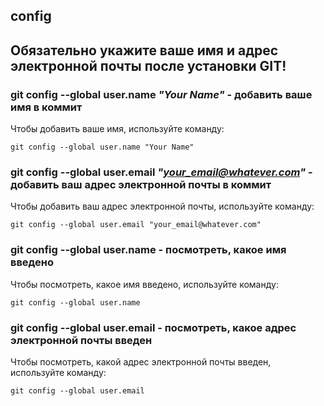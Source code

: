## config
## Обязательно укажите ваше имя и адрес электронной почты после установки GIT!
### **git config --global user.name *"Your Name"*** - добавить ваше имя в коммит


Чтобы добавить ваше имя, используйте команду:
```bash=
git config --global user.name "Your Name"
```

### **git config --global user.email *"your_email@whatever.com"*** - добавить ваш адрес электронной почты в коммит


Чтобы добавить ваш адрес электронной почты, используйте команду:
```bash=
git config --global user.email "your_email@whatever.com"
```

### **git config --global user.name** - посмотреть, какое имя введено


Чтобы посмотреть, какое имя введено, используйте команду:
```bash=
git config --global user.name
```

### **git config --global user.email** - посмотреть, какое адрес электронной почты введен

Чтобы посмотреть, какой адрес электронной почты  введен, используйте команду:
```bash=
git config --global user.email
```